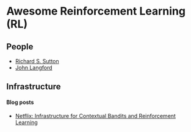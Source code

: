 # Awesome Reinforcement Learning (RL)


## People
- [Richard S. Sutton](http://incompleteideas.net)
- [John Langford](https://www.microsoft.com/en-us/research/people/jcl/)



## Infrastructure

#### Blog posts
- [Netflix: Infrastructure for Contextual Bandits and Reinforcement Learning](https://netflixtechblog.com/ml-platform-meetup-infra-for-contextual-bandits-and-reinforcement-learning-4a90305948ef)
